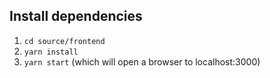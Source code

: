 ## Install dependencies

1. `cd source/frontend`
2. `yarn install`
3. `yarn start` (which will open a browser to localhost:3000)
